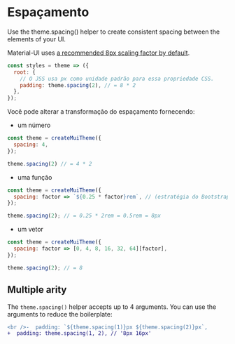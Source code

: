 # Espaçamento

<p class="description">Use the theme.spacing() helper to create consistent spacing between the elements of your UI.</p>

Material-UI uses [a recommended 8px scaling factor by default](https://material.io/design/layout/understanding-layout.html).

```js
const styles = theme => ({
  root: {
    // O JSS usa px como unidade padrão para essa propriedade CSS.
    padding: theme.spacing(2), // = 8 * 2
  },
});
```

Você pode alterar a transformação do espaçamento fornecendo:

- um número

```js
const theme = createMuiTheme({
  spacing: 4,
});

theme.spacing(2) // = 4 * 2
```

- uma função

```js
const theme = createMuiTheme({
  spacing: factor => `${0.25 * factor}rem`, // (estratégia do Bootstrap)
});

theme.spacing(2); // = 0.25 * 2rem = 0.5rem = 8px
```

- um vetor

```js
const theme = createMuiTheme({
  spacing: factor => [0, 4, 8, 16, 32, 64][factor],
});

theme.spacing(2); // = 8
```

## Multiple arity

The `theme.spacing()` helper accepts up to 4 arguments. You can use the arguments to reduce the boilerplate:

```diff
<br />-  padding: `${theme.spacing(1)}px ${theme.spacing(2)}px`,
+  padding: theme.spacing(1, 2), // '8px 16px'
```